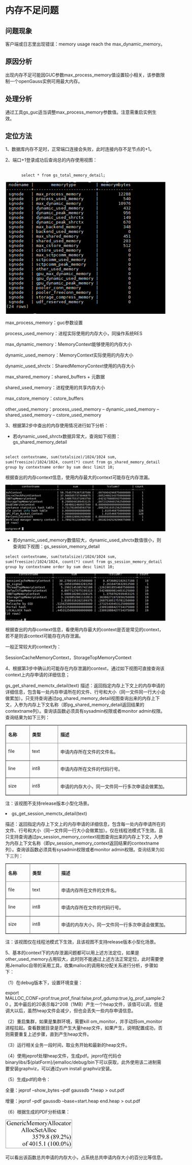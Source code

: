 # 内存不足问题

## 问题现象<a name="zh-cn_topic_0283137168_section4753114614509"></a>

客户端或日志里出现错误：memory usage reach the max\_dynamic\_memory。

## 原因分析<a name="zh-cn_topic_0283137168_section31031614204014"></a>

出现内存不足可能因GUC参数max\_process\_memory值设置较小相关，该参数限制一个openGauss实例可用最大内存。

## 处理分析<a name="zh-cn_topic_0283137168_section12618818144413"></a>

通过工具gs\_guc适当调整max\_process\_memory参数值。注意需重启实例生效。

## 定位方法

1、数据库内存不足时，正常端口连接会失败，此时连接内存不足节点的+1。

2、端口+1登录成功后查询总的内存使用视图：

 ```

        select * from gs_total_memory_detail;

 ```


![](figures/234.png)


max_process_memory：guc参数设置

process_used_memory：进程实际使用的内存大小，同操作系统RES

max_dynamic_memory：MemoryContext能够使用的内存大小

dynamic_used_memory：MemoryContext实际使用的内存大小

dynamic_used_shrctx：SharedMemoryContext使用的内存大小

max_shared_memory：shared_buffers + 元数据

shared_used_memory：进程使用的共享内存大小

max_cstore_memory：cstore_buffers

other_used_memory：process_used_memory – dynamic_used_memory –shared_used_memory – cstore_used_memory


3、根据第2步中查出的内存使用情况进行如下分析：

-    若dynamic_used_shrctx数据异常大，查询如下视图：gs_shared_memory_detail


 ```

select contextname, sum(totalsize)/1024/1024 sum, sum(freesize)/1024/1024, count(*) count from gs_shared_memory_detail group by contextname order by sum desc limit 10;

 ```
根据查出的内存context信息，使用内存最大的context可能存在内存泄漏。


![](figures/123.jpg)


-  若dynamic_used_memory数值较大，dynamic_used_shrctx数值很小，则查询如下视图：gs_session_memory_detail


 ```
select contextname, sum(totalsize)/1024/1024 sum, sum(freesize)/1024/1024, count(*) count from gs_session_memory_detail group by contextname order by sum desc limit 10;

 ```

![](figures/8ee9c2756be73e1ad5f3_554x163.jpg)

根据查出的内存context信息，看使用内存最大的context是否是常见的context，若不是则该context可能存在内存泄漏。

一般正常较大的context为：

SessionCacheMemoryContext，StorageTopMemoryContext

 

4、根据第3步中确认的可能存在内存泄漏的context，通过如下视图可直接查询该context上内存申请的详细信息；


gs_get_shared_memctx_detail(text)
描述：返回指定内存上下文上的内存申请的详细信息，包含每一处内存申请所在的文件、行号和大小（同一文件同一行大小会做累加）。只支持查询通过pg_shared_memory_detail视图查询出来的内存上下文，入参为内存上下文名称（即pg_shared_memory_detail返回结果的contextname列）。查询该函数必须具有sysadmin权限或者monitor admin权限。查询结果为如下三列：
<div class="tablenoborder">
<div class="table_box">
<table id="ZH-CN_TOPIC_0237121998__table119476261700" border="1" rules="all" frame="border" cellspacing="0" cellpadding="4" summary="" style="position: relative; word-break: break-all; width: 572px;">
  <thead align="left">
    <tr id="ZH-CN_TOPIC_0237121998__row69478262010">
      <th align="left" class="cellrowborder" id="mcps1.3.6.36.3.1.4.1.1" valign="top" style="width: 63px;">
      <p id="ZH-CN_TOPIC_0237121998__p4948132617012">名称</p>
      </th>
      <th align="left" class="cellrowborder" id="mcps1.3.6.36.3.1.4.1.2" valign="top" style="width: 78px;">
      <p id="ZH-CN_TOPIC_0237121998__p8948122613019">类型</p>
      </th>
      <th align="left" class="cellrowborder" id="mcps1.3.6.36.3.1.4.1.3" valign="top" style="width: 412px;">
      <p id="ZH-CN_TOPIC_0237121998__p694832616014">描述</p>
      </th>
    </tr>
  </thead>
  <tbody>
    <tr id="ZH-CN_TOPIC_0237121998__row1994817261015">
      <td class="cellrowborder" valign="top" headers="mcps1.3.6.36.3.1.4.1.1 ">
      <p id="ZH-CN_TOPIC_0237121998__p894842614011">file</p>
      </td>
      <td class="cellrowborder" valign="top" headers="mcps1.3.6.36.3.1.4.1.2 ">
      <p id="ZH-CN_TOPIC_0237121998__p794811261018">text</p>
      </td>
      <td class="cellrowborder" valign="top" headers="mcps1.3.6.36.3.1.4.1.3 ">
      <p id="ZH-CN_TOPIC_0237121998__p1994810261008">申请内存所在文件的文件名。</p>
      </td>
    </tr>
    <tr id="ZH-CN_TOPIC_0237121998__row1494892619013">
      <td class="cellrowborder" valign="top" headers="mcps1.3.6.36.3.1.4.1.1 ">
      <p id="ZH-CN_TOPIC_0237121998__p1494810267016">line</p>
      </td>
      <td class="cellrowborder" valign="top" headers="mcps1.3.6.36.3.1.4.1.2 ">
      <p id="ZH-CN_TOPIC_0237121998__p11948426309">int8</p>
      </td>
      <td class="cellrowborder" valign="top" headers="mcps1.3.6.36.3.1.4.1.3 ">
      <p id="ZH-CN_TOPIC_0237121998__p129481626002">申请内存所在文件的代码行号。</p>
      </td>
    </tr>
    <tr id="ZH-CN_TOPIC_0237121998__row89482261803">
      <td class="cellrowborder" valign="top" headers="mcps1.3.6.36.3.1.4.1.1 ">
      <p id="ZH-CN_TOPIC_0237121998__p1894820262017">size</p>
      </td>
      <td class="cellrowborder" valign="top" headers="mcps1.3.6.36.3.1.4.1.2 ">
      <p id="ZH-CN_TOPIC_0237121998__p1294842611017">int8</p>
      </td>
      <td class="cellrowborder" valign="top" headers="mcps1.3.6.36.3.1.4.1.3 ">
      <p id="ZH-CN_TOPIC_0237121998__p9949132618015">申请的内存大小，同一文件同一行多次申请会做累加。</p>
      </td>
    </tr>
  </tbody>
</table>
</div>
</div>
<div class="note" id="ZH-CN_TOPIC_0237121998__note1779151518138">
<div class="notebody">
<p id="ZH-CN_TOPIC_0237121998__p117911415161318">注：该视图不支持release版本小型化场景。</p>
</div>
</div>
</li>
<li id="ZH-CN_TOPIC_0237121998__li181595437541">gs_get_session_memctx_detail(text)
<p id="ZH-CN_TOPIC_0237121998__p610163511518"><a target="_blank" name="ZH-CN_TOPIC_0237121998__li181595437541"></a><a target="_blank" name="li181595437541"></a>描述：返回指定内存上下文上的内存申请的详细信息，包含每一处内存申请所在的文件、行号和大小（同一文件同一行大小会做累加）。仅在线程池模式下生效。且只支持查询通过pv_session_memory_context视图查询出来的内存上下文，入参为内存上下文名称（即pv_session_memory_context返回结果的contextname列）。查询该函数必须具有sysadmin权限或者monitor admin权限。<span style="color: rgb(51, 51, 51); font-family: 微软雅黑, 宋体, arial; font-size: 14px; font-style: normal; font-variant-ligatures: normal; font-variant-caps: normal; font-weight: 400; letter-spacing: normal; orphans: 2; text-align: left; text-indent: 0px; text-transform: none; white-space: normal; widows: 2; word-spacing: 0px; -webkit-text-stroke-width: 0px; background-color: rgb(255, 255, 255); text-decoration-thickness: initial; text-decoration-style: initial; text-decoration-color: initial; display: inline !important; float: none;">查询结果为如下三列：</span></p>
<div class="tablenoborder">
<div class="table_box">
<table id="ZH-CN_TOPIC_0237121998__table210123512516" border="1" rules="all" frame="border" cellspacing="0" cellpadding="4" summary="" style="position: relative; word-break: break-all; width: 570px;">
  <thead align="left">
    <tr id="ZH-CN_TOPIC_0237121998__row5113358519">
      <th align="left" class="cellrowborder" id="mcps1.3.6.37.3.1.4.1.1" valign="top" style="width: 64px;">
      <p id="ZH-CN_TOPIC_0237121998__p1111735959">名称</p>
      </th>
      <th align="left" class="cellrowborder" id="mcps1.3.6.37.3.1.4.1.2" valign="top" style="width: 80px;">
      <p id="ZH-CN_TOPIC_0237121998__p6111135557">类型</p>
      </th>
      <th align="left" class="cellrowborder" id="mcps1.3.6.37.3.1.4.1.3" valign="top" style="width: 407px;">
      <p id="ZH-CN_TOPIC_0237121998__p1911183510510">描述</p>
      </th>
    </tr>
  </thead>
  <tbody>
    <tr id="ZH-CN_TOPIC_0237121998__row3114351353">
      <td class="cellrowborder" valign="top" headers="mcps1.3.6.37.3.1.4.1.1 ">
      <p id="ZH-CN_TOPIC_0237121998__p71111351054">file</p>
      </td>
      <td class="cellrowborder" valign="top" headers="mcps1.3.6.37.3.1.4.1.2 ">
      <p id="ZH-CN_TOPIC_0237121998__p1711153512519">text</p>
      </td>
      <td class="cellrowborder" valign="top" headers="mcps1.3.6.37.3.1.4.1.3 ">
      <p id="ZH-CN_TOPIC_0237121998__p91183512513">申请内存所在文件的文件名。</p>
      </td>
    </tr>
    <tr id="ZH-CN_TOPIC_0237121998__row14113356512">
      <td class="cellrowborder" valign="top" headers="mcps1.3.6.37.3.1.4.1.1 ">
      <p id="ZH-CN_TOPIC_0237121998__p121173511515">line</p>
      </td>
      <td class="cellrowborder" valign="top" headers="mcps1.3.6.37.3.1.4.1.2 ">
      <p id="ZH-CN_TOPIC_0237121998__p3111357513">int8</p>
      </td>
      <td class="cellrowborder" valign="top" headers="mcps1.3.6.37.3.1.4.1.3 ">
      <p id="ZH-CN_TOPIC_0237121998__p6114358519">申请内存所在文件的代码行号。</p>
      </td>
    </tr>
    <tr id="ZH-CN_TOPIC_0237121998__row1511173511512">
      <td class="cellrowborder" valign="top" headers="mcps1.3.6.37.3.1.4.1.1 ">
      <p id="ZH-CN_TOPIC_0237121998__p21173511510">size</p>
      </td>
      <td class="cellrowborder" valign="top" headers="mcps1.3.6.37.3.1.4.1.2 ">
      <p id="ZH-CN_TOPIC_0237121998__p7124351759">int8</p>
      </td>
      <td class="cellrowborder" valign="top" headers="mcps1.3.6.37.3.1.4.1.3 ">
      <p id="ZH-CN_TOPIC_0237121998__p612235452">申请的内存大小，同一文件同一行多次申请会做累加。</p>
      </td>
    </tr>
  </tbody>
</table>
</div>
</div>
<div class="note" id="ZH-CN_TOPIC_0237121998__note1121815717142">
<div class="notebody">
<p id="ZH-CN_TOPIC_0237121998__p1021877171413">注：该视图仅在线程池模式下生效，且该视图不支持release版本小型化场景。</p>
</div>
</div>
</li>
5、基本的context下的内存泄漏问题都可以用上述方法定位，如果是other_used_memory占用较大，此时则不能通过上述方法正常定位，此时需要使用Jemalloc自带的采用工具，收集malloc的调用和分配关系进行分析，步骤如下：

（1）在debug版本下，设置环境变量：

export MALLOC_CONF=prof:true,prof_final:false,prof_gdump:true,lg_prof_sample:20 。其中最后的20表示每2^20B（1MB）产生一个heap文件，该值可以调，但是调大以后，虽然heap文件会减少，但也会丢失一些内存申请信息。

（2）重启集群，如果是集群环境，需要kill om_monitor，并手动将om_monitor进程拉起。查看数据目录是否产生大量heap文件，如果产生，说明配置成功，否则需要重复上述步骤，直到产生heap文件。

（3）运行相关业务一段时间，取业务开始和最新的heap文件。

（4）使用jeprof处理heap文件，生成pdf。jeprof在代码仓binarylibs/${platForm}/jemalloc/debug/bin下可以获取，此外使用该二进制需要安装graphviz，可以通过yum install graphviz安装。

（5）生成pdf的命令：

全量：jeprof –show_bytes –pdf gaussdb *.heap > out.pdf

增量：jeprof –pdf gaussdb –base=start.heap end.heap > out.pdf

（6）根据生成的PDF分析结果：

![](figures/4a83e2756be740d18f88_211x92.jpg)

可以看出该函数总共申请的内存大小，占系统总共申请内存大小的百分比等信息。